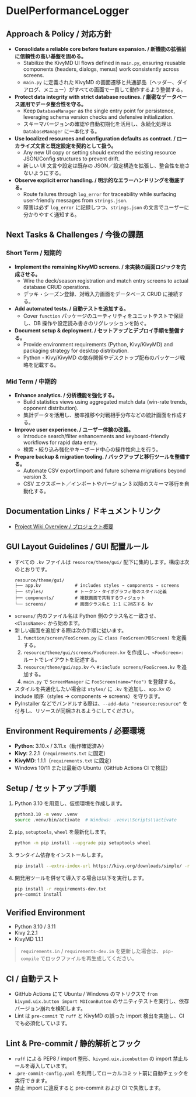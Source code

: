 # DuelPerformanceLogger

## Approach & Policy / 対応方針
- **Consolidate a reliable core before feature expansion. / 新機能の拡張前に信頼性の高い基盤を固める。**
  - Stabilize the KivyMD UI flows defined in `main.py`, ensuring reusable components (headers, dialogs, menus) work consistently across screens.
  - `main.py` に定義された KivyMD の画面遷移と共通部品（ヘッダー、ダイアログ、メニュー）がすべての画面で一貫して動作するよう整備する。
- **Protect data integrity with strict database routines. / 厳密なデータベース運用でデータ整合性を守る。**
  - Keep `DatabaseManager` as the single entry point for persistence, leveraging schema version checks and defensive initialization.
  - スキーマバージョンの確認や自動初期化を活用し、永続化処理は `DatabaseManager` に一本化する。
- **Use localized resources and configuration defaults as contract. / ローカライズ文言と既定設定を契約として扱う。**
  - Any new UI copy or setting should extend the existing resource JSON/Config structures to prevent drift.
  - 新しい UI 文言や設定は既存の JSON／設定構造を拡張し、整合性を崩さないようにする。
- **Observe explicit error handling. / 明示的なエラーハンドリングを徹底する。**
  - Route failures through `log_error` for traceability while surfacing user-friendly messages from `strings.json`.
  - 障害は必ず `log_error` に記録しつつ、`strings.json` の文言でユーザーに分かりやすく通知する。

## Next Tasks & Challenges / 今後の課題
### Short Term / 短期的
- **Implement the remaining KivyMD screens. / 未実装の画面ロジックを完成させる。**
  - Wire the deck/season registration and match entry screens to actual database CRUD operations.
  - デッキ・シーズン登録、対戦入力画面をデータベース CRUD に接続する。
- **Add automated tests. / 自動テストを追加する。**
  - Cover `function` パッケージのユーティリティをユニットテストで保証し、DB 操作や設定読み書きのリグレッションを防ぐ。
- **Document setup & deployment. / セットアップとデプロイ手順を整備する。**
  - Provide environment requirements (Python, Kivy/KivyMD) and packaging strategy for desktop distribution.
  - Python・Kivy/KivyMD の依存関係やデスクトップ配布のパッケージ戦略を記載する。

### Mid Term / 中期的
- **Enhance analytics. / 分析機能を強化する。**
  - Build statistics views using aggregated match data (win-rate trends, opponent distribution).
  - 集計データを活用し、勝率推移や対戦相手分布などの統計画面を作成する。
- **Improve user experience. / ユーザー体験の改善。**
  - Introduce search/filter enhancements and keyboard-friendly workflows for rapid data entry.
  - 検索・絞り込み強化やキーボード中心の操作性向上を行う。
- **Prepare backup & migration tooling. / バックアップと移行ツールを整備する。**
  - Automate CSV export/import and future schema migrations beyond version 3.
  - CSV エクスポート／インポートやバージョン 3 以降のスキーマ移行を自動化する。

## Documentation Links / ドキュメントリンク
- [Project Wiki Overview / プロジェクト概要](docs/wiki/Overview.md)

## GUI Layout Guidelines / GUI 配置ルール
- すべての `.kv` ファイルは `resource/theme/gui/` 配下に集約します。構成は次のとおりです。
  ```text
  resource/theme/gui/
  ├── app.kv             # includes styles → components → screens
  ├── styles/            # トークン・タイポグラフィ等のスタイル定義
  ├── components/        # 複数画面で共有するウィジェット
  └── screens/           # 画面クラス名と 1:1 に対応する kv
  ```
- `screens/` 内のファイル名は Python 側のクラス名と一致させ、`<ClassName>:` から始めます。
- 新しい画面を追加する際は次の手順に従います。
  1. `function/screen/FooScreen.py` に `class FooScreen(MDScreen)` を定義する。
  2. `resource/theme/gui/screens/FooScreen.kv` を作成し、`<FooScreen>:` ルートでレイアウトを記述する。
  3. `resource/theme/gui/app.kv` へ `#:include screens/FooScreen.kv` を追加する。
  4. `main.py` で `ScreenManager` に `FooScreen(name="foo")` を登録する。
- スタイルを共通化したい場合は `styles/` に `.kv` を追加し、`app.kv` の include 順序（styles → components → screens）を守ります。
- PyInstaller などでバンドルする際は、`--add-data "resource;resource"` を付与し、リソースが同梱されるようにしてください。

## Environment Requirements / 必要環境
- **Python**: 3.10.x / 3.11.x（動作確認済み）
- **Kivy**: 2.2.1（`requirements.txt` に固定）
- **KivyMD**: 1.1.1（`requirements.txt` に固定）
- Windows 10/11 または最新の Ubuntu（GitHub Actions CI で検証）

## Setup / セットアップ手順
1. Python 3.10 を用意し、仮想環境を作成します。
   ```bash
   python3.10 -m venv .venv
   source .venv/bin/activate  # Windows: .venv\\Scripts\\activate
   ```
2. `pip`, `setuptools`, `wheel` を最新化します。
   ```bash
   python -m pip install --upgrade pip setuptools wheel
   ```
3. ランタイム依存をインストールします。
   ```bash
   pip install --extra-index-url https://kivy.org/downloads/simple/ -r requirements.txt
   ```
4. 開発用ツールを併せて導入する場合は以下を実行します。
   ```bash
   pip install -r requirements-dev.txt
   pre-commit install
   ```

## Verified Environment
- Python 3.10 / 3.11
- Kivy 2.2.1
- KivyMD 1.1.1

> `requirements.in` / `requirements-dev.in` を更新した場合は、 `pip-compile` でロックファイルを再生成してください。

## CI / 自動テスト
- GitHub Actions にて Ubuntu / Windows のマトリクスで `from kivymd.uix.button import MDIconButton` のサニティテストを実行し、依存バージョン崩れを検知します。
- Lint は `pre-commit` で `ruff` と KivyMD の誤った import 検出を実施し、CI でも必須化しています。

## Lint & Pre-commit / 静的解析とフック
- `ruff` による PEP8 / import 整形、`kivymd.uix.iconbutton` の import 禁止ルールを導入しています。
- `.pre-commit-config.yaml` を利用してローカルコミット前に自動チェックを実行できます。
- 禁止 import に違反すると pre-commit および CI で失敗します。


